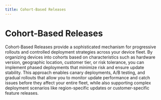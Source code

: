 ```yaml
---
title: Cohort-Based Releases
---
```


# Cohort-Based Releases

Cohort-Based Releases provide a sophisticated mechanism for progressive rollouts and controlled deployment strategies across your device fleet. By organizing devices into cohorts based on characteristics such as hardware version, geographic location, customer tier, or risk tolerance, you can implement phased deployments that minimize risk and ensure update stability. This approach enables canary deployments, A/B testing, and gradual rollouts that allow you to monitor update performance and catch issues before they affect your entire fleet, while also supporting complex deployment scenarios like region-specific updates or customer-specific feature releases.
